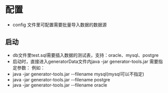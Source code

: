 
# 配置

 - config 文件里可配置需要批量导入数据的数据源
## 启动
- db文件里test.sql需要插入数据的测试表，支持：oracle、mysql、postgre
- 启动时，直接进入generatorData文件内java -jar generator-tools.jar 需要指定参数：
例如：
- java -jar generator-tools.jar --filename mysql(mysql可以不指定)
- java -jar generator-tools.jar --filename postgre
- java -jar generator-tools.jar --filename oracle

